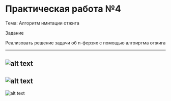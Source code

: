 Практическая работа №4
=========
Тема: Алгоритм имитации отжига

Задание 

Реализовать решение задачи об n-ферзях с помощью алгоиртма отжига

---------
![alt text](https://sun9-56.userapi.com/c857736/v857736600/11821f/cVX6sQMt0Zo.jpg)
---------
![alt text](https://sun9-37.userapi.com/c857736/v857736600/118226/1_6aX31Knso.jpg)
---------
![alt text](https://sun9-16.userapi.com/c857736/v857736600/11822d/RErwh77ZlJ8.jpg)
